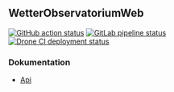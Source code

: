 ## WetterObservatoriumWeb

[![GitHub action status][github_badge]][github_action]
[![GitLab pipeline status][gitlab_badge]][gitlab_pipeline]
[![Drone CI deployment status][drone_badge]][drone_deployment]

### Dokumentation

* [Api](doc/api.md)

  [github_action]: https://github.com/kalehmann/WetterObservatoriumWeb/actions/workflows/main.yaml/
  [github_badge]: https://github.com/kalehmann/WetterObservatoriumWeb/actions/workflows/main.yaml/badge.svg
  [gitlab_badge]: https://gitlab.com/kalehmann/WetterObservatoriumWeb/badges/master/pipeline.svg
  [gitlab_pipeline]: https://gitlab.com/kalehmann/WetterObservatoriumWeb/-/pipelines
  [drone_badge]: https://drone.kalehmann.de/api/badges/karsten/WetterObservatoriumWeb/status.svg
  [drone_deployment]: https://drone.kalehmann.de/karsten/WetterObservatoriumWeb
